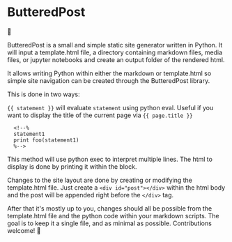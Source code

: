 # ButteredPost

:bread:

ButteredPost is a small and simple static site generator written in Python. It will input a template.html file, a directory containing markdown files, media files, or jupyter notebooks and create an output folder of the rendered html.

It allows writing Python within either the markdown or template.html so simple site navigation can be created through the ButteredPost library.

This is done in two ways:

`{{ statement }}` will evaluate `statement` using python eval. Useful if you want to display the title of the current page via `{{ page.title }}`

```
  <!--%
  statement1
  print foo(statement1)
  %-->
```
This method will use python exec to interpret multiple lines. The html to display is done by printing it within the block.

Changes to the site layout are done by creating or modifying the template.html file. Just create a `<div id="post"></div>` within the html body and the post will be appended right before the `</div>` tag.

After that it's mostly up to you, changes should all be possible from the template.html file and the python code within your markdown scripts. The goal is to keep it a single file, and as minimal as possible. Contributions welcome! :bread:
